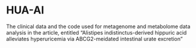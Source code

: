 # HUA-AI
The clinical data and the code used for metagenome and metabolome data analysis in the article, entitled “Alistipes indistinctus-derived hippuric acid alleviates hyperuricemia via ABCG2-meidated intestinal urate excretion”
